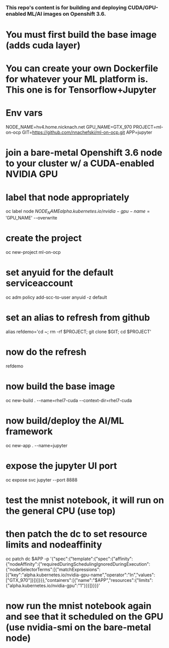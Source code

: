 ### This repo's content is for building and deploying CUDA/GPU-enabled ML/AI images on Openshift 3.6.
# You must first build the base image (adds cuda layer)
# You can create your own Dockerfile for whatever your ML platform is.  This one is for Tensorflow+Jupyter

# Env vars
NODE_NAME=hv4.home.nicknach.net
GPU_NAME=GTX_970
PROJECT=ml-on-ocp
GIT=https://github.com/nnachefski/ml-on-ocp.git
APP=jupyter

# join a bare-metal Openshift 3.6 node to your cluster w/ a CUDA-enabled NVIDIA GPU
# label that node appropriately
oc label node $NODE_NAME alpha.kubernetes.io/nvidia-gpu-name='$GPU_NAME' --overwrite

# create the project
oc new-project ml-on-ocp

# set anyuid for the default serviceaccount
oc adm policy add-scc-to-user anyuid -z default

# set an alias to refresh from github
alias refdemo='cd ~; rm -rf $PROJECT; git clone $GIT; cd $PROJECT'

# now do the refresh
refdemo

# now build the base image
oc new-build . --name=rhel7-cuda --context-dir=rhel7-cuda

# now build/deploy the AI/ML framework
oc new-app . --name=jupyter

# expose the jupyter UI port
oc expose svc jupyter --port 8888

# test the mnist notebook, it will run on the general CPU (use top)
# then patch the dc to set resource limits and nodeaffinity 
oc patch dc $APP -p '{"spec":{"template":{"spec":{"affinity":{"nodeAffinity":{"requiredDuringSchedulingIgnoredDuringExecution":{"nodeSelectorTerms":[{"matchExpressions":[{"key":"alpha.kubernetes.io/nvidia-gpu-name","operator":"In","values":["GTX_970"]}]}]}}},"containers":[{"name":"$APP","resources":{"limits":{"alpha.kubernetes.io/nvidia-gpu":"1"}}}]}}}}'

# now run the mnist notebook again and see that it scheduled on the GPU (use nvidia-smi on the bare-metal node)



